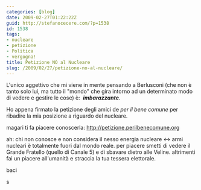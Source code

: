 ```yaml
---
categories: [blog]
date: 2009-02-27T01:22:22Z
guid: http://stefanocecere.com/?p=1538
id: 1538
tags:
- nucleare
- petizione
- Politica
- vergogna!
title: Petizione NO al Nucleare
slug: /2009/02/27/petizione-no-al-nucleare/
---
```


L'unico aggettivo che mi viene in mente pensando a Berlusconi (che non è tanto solo lui, ma tutto il "mondo" che gira intorno ad un determinato modo di vedere e gestire le cose) è:  _**imbarazzante**_.

Ho appena firmato la petizione degli amici de _per il bene comune_ per ribadire la mia posizione a riguardo del nucleare.

magari ti fa piacere conoscerla: <http://petizione.perilbenecomune.org>

ah: chi non conosce e non considera il nesso energia nucleare <-> armi nucleari è totalmente fuori dal mondo reale. per piacere smetti di vedere il Grande Fratello (quello di Canale 5) e di sbavare dietro alle Veline. altrimenti fai un piacere all'umanità e straccia la tua tessera elettorale.

baci

s